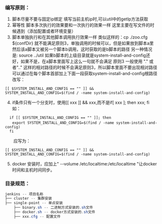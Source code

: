 ### 编写原则：

1. 脚本尽量不要与固定ip绑定
   填写当前主机ip时,可以util中的getIp方法获取
2. 幂等性 脚本多次执行的效果要和一次执行的效果一样
   这里主要在写文件的时候遇到（添加配置或者环境变量）
3. 脚本单独执行和在其他脚本调用执行效果一样
   类似这样的：cp ./zoo.cfg ${confDir}
   就不能满足原则3，单独调用的时候可以，但是如果放到脚本a里然后该a脚本又被另一个脚本b调用，这时获取的是b脚本的路径
   另一种情况是: source ../util
   如果b脚本的上级目录就是system-install-and-config还好，如果不是，在a脚本里面写上这么一句就不会满足
   原则3
   一般使用 "." 或者".." 这样的相对路径的时候不会满足原则3，所以脚本里面不要出现相对路径 
   可以通过在每个脚本首部加上下面一段获取system-install-and-config根路径改写：

``` shell
[[ $SYSTEM_INSTALL_AND_CONFIG == "" ]] && SYSTEM_INSTALL_AND_CONFIG=$(find / -name system-install-and-config)
```

4. if条件只有一个分支时，使用[[ xxx ]] && xxx,而不是if[ xxx ]; then xxx; fi 如：

```shell
  if [[ $SYSTEM_INSTALL_AND_CONFIG == "" ]]; then
　　export SYSTEM_INSTALL_AND_CONFIG=$(find / -name system-install-and-config)
  fi
```

　　应写为：

```shell
[[ $SYSTEM_INSTALL_AND_CONFIG == "" ]] && SYSTEM_INSTALL_AND_CONFIG=$(find / -name system-install-and-config)
```
5. docker 安装时，应加上" --volume /etc/localtime:/etc/localtime "让docker时间和主机时间同步。

### 目录规范：

```java
jenkins -- 项目名称
├── cluster -- 集群安装
├── single-point -- 单点安装
    ├── binary.sh -- 二进制方式安装的.sh文件
    ├── docker.sh -- docker方式安装的.sh文件
    ├── xxx.cfg -- 配置文件
```

